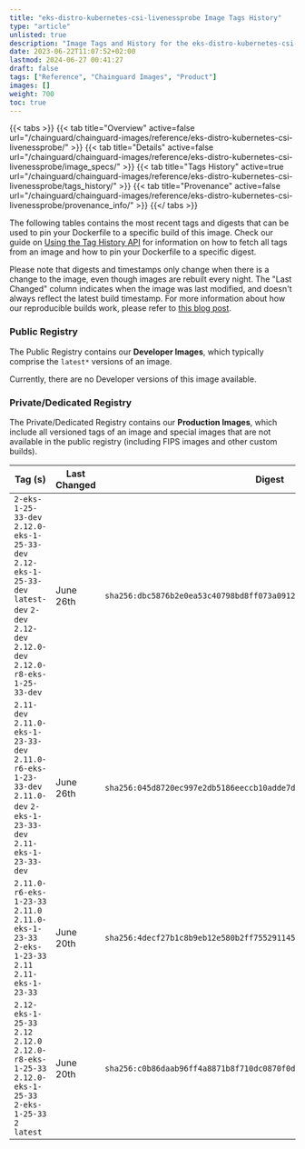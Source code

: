 ```yaml
---
title: "eks-distro-kubernetes-csi-livenessprobe Image Tags History"
type: "article"
unlisted: true
description: "Image Tags and History for the eks-distro-kubernetes-csi-livenessprobe Chainguard Image"
date: 2023-06-22T11:07:52+02:00
lastmod: 2024-06-27 00:41:27
draft: false
tags: ["Reference", "Chainguard Images", "Product"]
images: []
weight: 700
toc: true
---
```


{{< tabs >}}
{{< tab title="Overview" active=false url="/chainguard/chainguard-images/reference/eks-distro-kubernetes-csi-livenessprobe/" >}}
{{< tab title="Details" active=false url="/chainguard/chainguard-images/reference/eks-distro-kubernetes-csi-livenessprobe/image_specs/" >}}
{{< tab title="Tags History" active=true url="/chainguard/chainguard-images/reference/eks-distro-kubernetes-csi-livenessprobe/tags_history/" >}}
{{< tab title="Provenance" active=false url="/chainguard/chainguard-images/reference/eks-distro-kubernetes-csi-livenessprobe/provenance_info/" >}}
{{</ tabs >}}

The following tables contains the most recent tags and digests that can be used to pin your Dockerfile to a specific build of this image. Check our guide on [Using the Tag History API](/chainguard/chainguard-images/using-the-tag-history-api/) for information on how to fetch all tags from an image and how to pin your Dockerfile to a specific digest.

Please note that digests and timestamps only change when there is a change to the image, even though images are rebuilt every night. The "Last Changed" column indicates when the image was last modified, and doesn't always reflect the latest build timestamp. For more information about how our reproducible builds work, please refer to [this blog post](https://www.chainguard.dev/unchained/reproducing-chainguards-reproducible-image-builds).

### Public Registry
The Public Registry contains our **Developer Images**, which typically comprise the `latest*` versions of an image.

Currently, there are no Developer versions of this image available.

### Private/Dedicated Registry
The Private/Dedicated Registry contains our **Production Images**, which include all versioned tags of an image and special images that are not available in the public registry (including FIPS images and other custom builds).

| Tag (s)                                                                                                                                       | Last Changed | Digest                                                                    |
|-----------------------------------------------------------------------------------------------------------------------------------------------|--------------|---------------------------------------------------------------------------|
|  `2-eks-1-25-33-dev` `2.12.0-eks-1-25-33-dev` `2.12-eks-1-25-33-dev` `latest-dev` `2-dev` `2.12-dev` `2.12.0-dev` `2.12.0-r8-eks-1-25-33-dev` | June 26th    | `sha256:dbc5876b2e0ea53c40798bd8ff073a091248f6cb2d64acdd5d25a90452bfae9a` |
|  `2.11-dev` `2.11.0-eks-1-23-33-dev` `2.11.0-r6-eks-1-23-33-dev` `2.11.0-dev` `2-eks-1-23-33-dev` `2.11-eks-1-23-33-dev`                      | June 26th    | `sha256:045d8720ec997e2db5186eeccb10adde7d3e15068ec901d536dd5d5377b5e5a0` |
|  `2.11.0-r6-eks-1-23-33` `2.11.0` `2.11.0-eks-1-23-33` `2-eks-1-23-33` `2.11` `2.11-eks-1-23-33`                                              | June 20th    | `sha256:4decf27b1c8b9eb12e580b2ff755291145b4a29cdb455fc7562461f57fa928df` |
|  `2.12-eks-1-25-33` `2.12` `2.12.0` `2.12.0-r8-eks-1-25-33` `2.12.0-eks-1-25-33` `2-eks-1-25-33` `2` `latest`                                 | June 20th    | `sha256:c0b86daab96ff4a8871b8f710dc0870f0d187e6ea066060d1609d74fc064e029` |

